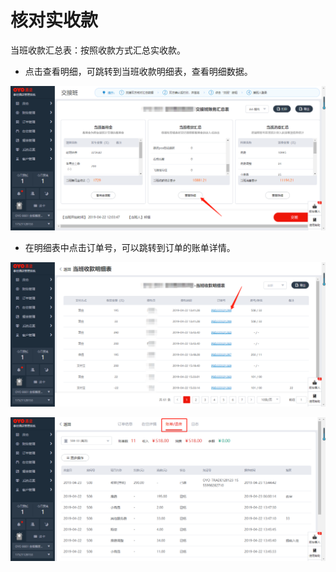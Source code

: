 # 核对实收款

 当班收款汇总表：按照收款方式汇总实收款。

* 点击查看明细，可跳转到当班收款明细表，查看明细数据。

![](../../../.gitbook/assets/image%20%28517%29.png)

* 在明细表中点击订单号，可以跳转到订单的账单详情。

![](../../../.gitbook/assets/image%20%28802%29.png)

![](../../../.gitbook/assets/image%20%2897%29.png)

